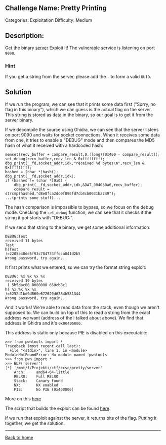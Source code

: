 ## Challenge Name: Pretty Printing
Categories: Exploitation
Difficulty: Medium

## Description: 

Get the binary [server](server) Exploit it! The vulnerable service is listening on port `9090`.

### Hint

If you get a string from the server, please add the `-` to form a valid `UUID`.

## Solution

If we run the program, we can see that it prints some data first ("Sorry, no flag in this binary"), which we can guess is the actual flag on the server. This string is stored as data in the binary, so our goal is to get it from the server binary.

If we decompile the source using Ghidra, we can see that the server listens on port 9090 and waits for socket connections. When it receives some data from one, it tries to enable a "DEBUG" mode and then compares the MD5 hash of what it received with a hardcoded hash:

```
memset(recv_buffer + compare_result,0,(long)(0x400 - compare_result));
set_debug(recv_buffer,recv_len & 0xffffffff);
dbg_print(__fd,socket_addr,idk,"received %d bytes\n",recv_len & 0xffffffff);
hashed = (char *)hash();
dbg_print(__fd,socket_addr,idk);
if (hashed != (char *)0x0) {
    dbg_print(__fd,socket_addr,idk,&DAT_004030a6,recv_buffer);
    compare_result = strcmp(hashed,"d8e8fca2dc0f896fd7cb4cb0031ba249");
...(prints some stuff)...

```

The hash comparison is impossible to bypass, so we focus on the debug mode. Checking the `set_debug` function, we can see that it checks if the string it got starts with "DEBUG:".

If we send that string to the binary, we get some additional information:

```
DEBUG:Test
received 11 bytes
Test
h(Test
)=2205e48de5f93c784733ffcca841d2b5
Wrong password, try again...
```

It first prints what we entered, so we can try the format string exploit:

```
DEBUG: %x %x %x %x
received 19 bytes
 1 5b5dac00 8000000 660cb8c1
h( %x %x %x %x
)=6252d1bd9d860e672620d6284b581344
Wrong password, try again...
```

And it works! We're able to read data from the stack, even though we aren't supposed to.
We can build on top of this to read a string from the exact address we want (address of the I talked about above). We find that address in Ghidra and it's `0x00405000`.

This address is static only because PIE is disabled on this executable:

```
>>> from pwntools import *
Traceback (most recent call last):
  File "<stdin>", line 1, in <module>
ModuleNotFoundError: No module named 'pwntools'
>>> from pwn import *
>>> ELF('server')
[*] '/mnt/f/Projekti/ctf/ecsc/pretty/server'
    Arch:     amd64-64-little
    RELRO:    Full RELRO
    Stack:    Canary found
    NX:       NX enabled
    PIE:      No PIE (0x400000)
```

More on this [here](https://www.redhat.com/en/blog/position-independent-executables-pie)


The script that builds the exploit can be found [here](solution.py).


If we run that exploit against the server, it returns bits of the flag. Putting it together, we get the solution.

---
[Back to home](../README.md)
